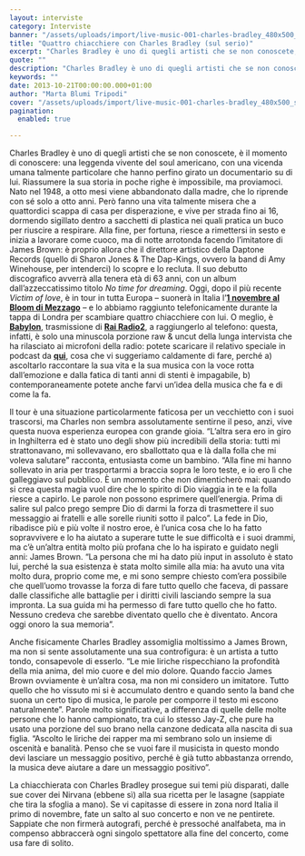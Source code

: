 ```yaml
---
layout: interviste
category: Interviste
banner: "/assets/uploads/import/live-music-001-charles-bradley_480x500_scaled_cropp.jpg"
title: "Quattro chiacchiere con Charles Bradley (sul serio)"
excerpt: "Charles Bradley è uno di quegli artisti che se non conoscete, è il momento di conoscere: una leggenda vivente del soul americano, con una vicenda umana talmente particolare che hanno perfino girato un documentario su di lui. Riassumere la sua storia in poche righe è impossibile, ma proviamoci. Nato nel 1948, a otto mesi viene…"
quote: ""
description: "Charles Bradley è uno di quegli artisti che se non conoscete, è il momento di conoscere: una leggenda vivente del soul americano, con una vicenda umana talmente particolare che hanno perfino girato un documentario su di lui. Riassumere la sua storia in poche righe è impossibile, ma proviamoci. Nato nel 1948, a otto mesi viene…"
keywords: ""
date: 2013-10-21T00:00:00.000+01:00
author: "Marta Blumi Tripodi"
cover: "/assets/uploads/import/live-music-001-charles-bradley_480x500_scaled_cropp.jpg"
pagination:
  enabled: true

---
```


Charles Bradley è uno di quegli artisti che se non conoscete, è il momento di conoscere: una leggenda vivente del soul americano, con una vicenda umana talmente particolare che hanno perfino girato un documentario su di lui. Riassumere la sua storia in poche righe è impossibile, ma proviamoci. Nato nel 1948, a otto mesi viene abbandonato dalla madre, che lo riprende con sé solo a otto anni. Però fanno una vita talmente misera che a quattordici scappa di casa per disperazione, e vive per strada fino ai 16, dormendo sigillato dentro a sacchetti di plastica nei quali pratica un buco per riuscire a respirare. Alla fine, per fortuna, riesce a rimettersi in sesto e inizia a lavorare come cuoco, ma di notte arrotonda facendo l’imitatore di James Brown: è proprio allora che il direttore artistico della Daptone Records (quello di Sharon Jones & The Dap-Kings, ovvero la band di Amy Winehouse, per intenderci) lo scopre e lo recluta. Il suo debutto discografico avverrà alla tenera età di 63 anni, con un album dall’azzeccatissimo titolo _No time for dreaming_. Oggi, dopo il più recente _Victim of love_, è in tour in tutta Europa – suonerà in Italia l’[**1 novembre al Bloom di Mezzago**](https://www.facebook.com/events/510858175668926/?fref=ts "https://www.facebook.com/events/510858175668926/?fref=ts") – e lo abbiamo raggiunto telefonicamente durante la tappa di Londra per scambiare quattro chiacchiere con lui. O meglio, è [**Babylon**](https://www.facebook.com/babylonradio2 "https://www.facebook.com/babylonradio2"), trasmissione di [**Rai Radio2**](http://www.radio2.rai.it/dl/portaleRadio/Page-01035145-7309-40b5-b62d-f9e679bb0cfe.html "http://www.radio2.rai.it/dl/portaleRadio/Page-01035145-7309-40b5-b62d-f9e679bb0cfe.html"), a raggiungerlo al telefono: questa, infatti, è solo una minuscola porzione raw & uncut della lunga intervista che ha rilasciato ai microfoni della radio: potete scaricare il relativo speciale in podcast da [**qui**](http://www.radio2.rai.it/dl/portaleRadio/media/ContentItem-5e103849-8a37-497d-b589-edeaf273b33e.html# "http://www.radio2.rai.it/dl/portaleRadio/media/ContentItem-5e103849-8a37-497d-b589-edeaf273b33e.html#"), cosa che vi suggeriamo caldamente di fare, perché a) ascoltarlo raccontare la sua vita e la sua musica con la voce rotta dall’emozione e dalla fatica di tanti anni di stenti è impagabile, b) contemporaneamente potete anche farvi un’idea della musica che fa e di come la fa.

Il tour è una situazione particolarmente faticosa per un vecchietto con i suoi trascorsi, ma Charles non sembra assolutamente sentirne il peso, anzi, vive questa nuova esperienza europea con grande gioia. “L’altra sera ero in giro in Inghilterra ed è stato uno degli show più incredibili della storia: tutti mi strattonavano, mi sollevavano, ero sballottato qua e là dalla folla che mi voleva salutare” racconta, entusiasta come un bambino. “Alla fine mi hanno sollevato in aria per trasportarmi a braccia sopra le loro teste, e io ero lì che galleggiavo sul pubblico. È un momento che non dimenticherò mai: quando si crea questa magia vuol dire che lo spirito di Dio viaggia in te e la folla riesce a capirlo. Le parole non possono esprimere quell’energia. Prima di salire sul palco prego sempre Dio di darmi la forza di trasmettere il suo messaggio ai fratelli e alle sorelle riuniti sotto il palco”. La fede in Dio, ribadisce più e più volte il nostro eroe, è l’unica cosa che lo ha fatto sopravvivere e lo ha aiutato a superare tutte le sue difficoltà e i suoi drammi, ma c’è un’altra entità molto più profana che lo ha ispirato e guidato negli anni: James Brown. “La persona che mi ha dato più input in assoluto è stato lui, perché la sua esistenza è stata molto simile alla mia: ha avuto una vita molto dura, proprio come me, e mi sono sempre chiesto com’era possibile che quell’uomo trovasse la forza di fare tutto quello che faceva, di passare dalle classifiche alle battaglie per i diritti civili lasciando sempre la sua impronta. La sua guida mi ha permesso di fare tutto quello che ho fatto. Nessuno credeva che sarebbe diventato quello che è diventato. Ancora oggi onoro la sua memoria”.

Anche fisicamente Charles Bradley assomiglia moltissimo a James Brown, ma non si sente assolutamente una sua controfigura: è un artista a tutto tondo, consapevole di esserlo. “Le mie liriche rispecchiano la profondità della mia anima, del mio cuore e del mio dolore. Quando faccio James Brown ovviamente è un’altra cosa, ma non mi considero un imitatore. Tutto quello che ho vissuto mi si è accumulato dentro e quando sento la band che suona un certo tipo di musica, le parole per comporre il testo mi escono naturalmente”. Parole molto significative, a differenza di quelle delle molte persone che lo hanno campionato, tra cui lo stesso Jay-Z, che pure ha usato una porzione del suo brano nella canzone dedicata alla nascita di sua figlia. “Ascolto le liriche dei rapper ma mi sembrano solo un insieme di oscenità e banalità. Penso che se vuoi fare il musicista in questo mondo devi lasciare un messaggio positivo, perché è già tutto abbastanza orrendo, la musica deve aiutare a dare un messaggio positivo”.

La chiacchierata con Charles Bradley prosegue sui temi più disparati, dalle sue cover dei Nirvana (ebbene sì) alla sua ricetta per le lasagne (sappiate che tira la sfoglia a mano). Se vi capitasse di essere in zona nord Italia il primo di novembre, fate un salto al suo concerto e non ve ne pentirete. Sappiate che non firmerà autografi, perché è pressoché analfabeta, ma in compenso abbraccerà ogni singolo spettatore alla fine del concerto, come usa fare di solito.